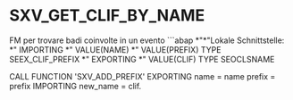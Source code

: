 <h1>SXV_GET_CLIF_BY_NAME</h1>    
FM per trovare badi coinvolte in un evento
```abap 
*"*"Lokale Schnittstelle:
*"  IMPORTING
*"     VALUE(NAME)
*"     VALUE(PREFIX) TYPE  SEEX_CLIF_PREFIX
*"  EXPORTING
*"     VALUE(CLIF) TYPE  SEOCLSNAME

  CALL FUNCTION 'SXV_ADD_PREFIX'
       EXPORTING
            name     = name
            prefix   = prefix
       IMPORTING
            new_name = clif.
```